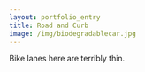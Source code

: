 ```yaml
---
layout: portfolio_entry
title: Road and Curb
image: /img/biodegradablecar.jpg
---
```

Bike lanes here are terribly thin.